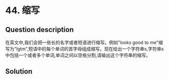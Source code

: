 # 44. 缩写 

## Question description


在英文中,我们会把一些长的名字或者短语进行缩写。例如"looks good to me"缩写为"lgtm",短语中的每个单词的首字母组成缩写。现在给出一个字符串s,字符串s中包括一个或者多个单词,单词之间以空格分割,请输出这个字符串的缩写。




## Solution

